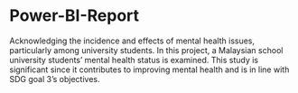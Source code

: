 # Power-BI-Report
Acknowledging the incidence and effects of mental health issues, particularly among university students. In this project, a Malaysian school university students’ mental health status is examined. This study is significant since it contributes to improving mental health and is in line with SDG goal 3’s objectives.
